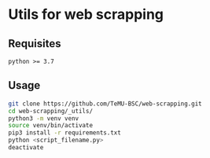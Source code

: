 # Utils for web scrapping

## Requisites

`python >= 3.7`

## Usage

```bash
git clone https://github.com/TeMU-BSC/web-scrapping.git
cd web-scrapping/_utils/
python3 -m venv venv
source venv/bin/activate
pip3 install -r requirements.txt
python <script_filename.py>
deactivate
```
